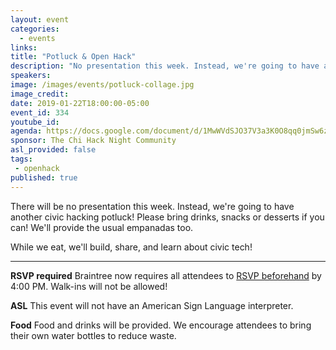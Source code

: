 ```yaml
---
layout: event
categories:
  - events
links:
title: "Potluck & Open Hack"
description: "No presentation this week. Instead, we're going to have another civic hacking potluck! If you'd like, please bring drinks, snacks or desserts! We'll provide the usual empanadas too. While we eat, we'll build, share, and learn about civic tech! Don't forget to RSVP by noon on Tuesday!"
speakers:
image: /images/events/potluck-collage.jpg
image_credit:
date: 2019-01-22T18:00:00-05:00
event_id: 334
youtube_id:
agenda: https://docs.google.com/document/d/1MwWVdSJO37V3a3K0O8qq0jmSw6zslkNunt9BFZ2gKd4/edit?usp=sharing
sponsor: The Chi Hack Night Community
asl_provided: false
tags:
 - openhack
published: true
---
```


There will be no presentation this week. Instead, we're going to have another civic hacking potluck! Please bring drinks, snacks or desserts if you can! We'll provide the usual empanadas too.

While we eat, we'll build, share, and learn about civic tech!

---

**RSVP required** Braintree now requires all attendees to [RSVP beforehand](https://www.eventbrite.com/e/chi-hack-night-registration-41703945624) by 4:00 PM. Walk-ins will not be allowed!

**ASL** This event will not have an American Sign Language interpreter.

**Food** Food and drinks will be provided. We encourage attendees to bring their own water bottles to reduce waste.
